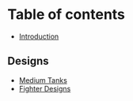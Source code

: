 # Table of contents

* [Introduction](README.md)

## Designs

* [Medium Tanks](designs/medium-tanks.md)
* [Fighter Designs](designs/fighter-designs.md)
